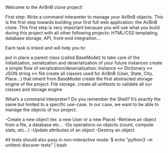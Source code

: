 Welcome to the AirBnB clone project!

First step: Write a command interpreter to manage your AirBnB objects.
This is the first step towards building your first full web application: the AirBnB clone. This first step is very important because you will use what you build during this project with all other following projects: HTML/CSS templating, database storage, API, front-end integration…

Each task is linked and will help you to:

put in place a parent class (called BaseModel) to take care of the initialization, serialization and deserialization of your future instances
create a simple flow of serialization/deserialization: Instance <-> Dictionary <-> JSON string <-> file
create all classes used for AirBnB (User, State, City, Place…) that inherit from BaseModel
create the first abstracted storage engine of the project: File storage.
create all unittests to validate all our classes and storage engine

What’s a command interpreter?
   Do you remember the Shell? It’s exactly the same but limited to a specific use-case. In our case, we want to be able to manage the objects of our project:

   -Create a new object (ex: a new User or a new Place)
   -Retrieve an object from a file, a database etc…
   -Do operations on objects (count, compute stats, etc…)
   -Update attributes of an object
   -Destroy an object

All tests should also pass in non-interactive mode: $ echo "python3 -m unittest discover tests" | bash

